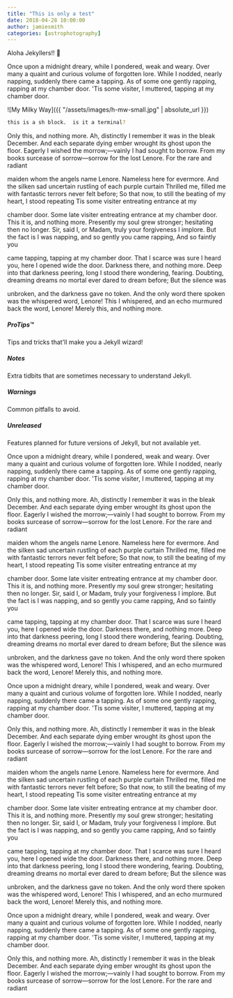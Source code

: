 ```yaml
---
title: "This is only a test"
date: 2018-04-28 10:00:00
author: jamiesmith
categories: [astrophotography]
---
```


Aloha Jekyllers!! :wave:

Once upon a midnight dreary, while I pondered, weak and weary. Over many a quaint and curious volume of forgotten lore. While I nodded, nearly napping, suddenly there came a tapping. As of some one gently rapping, rapping at my chamber door. 'Tis some visiter, I muttered, tapping at my chamber door.

![My Milky Way]({{ "/assets/images/h-mw-small.jpg" | absolute_url }})

<!--more-->

```sh
this is a sh block.  is it a terminal?
```

Only this, and nothing more. Ah, distinctly I remember it was in the bleak December. And each separate dying ember wrought its ghost upon the floor. Eagerly I wished the morrow;—vainly I had sought to borrow. From my books surcease of sorrow—sorrow for the lost Lenore. For the rare and radiant

maiden whom the angels name Lenore. Nameless here for evermore. And the silken sad uncertain rustling of each purple curtain Thrilled me, filled me with fantastic terrors never felt before; So that now, to still the beating of my heart, I stood repeating Tis some visiter entreating entrance at my

chamber door. Some late visiter entreating entrance at my chamber door. This it is, and nothing more. Presently my soul grew stronger; hesitating then no longer. Sir, said I, or Madam, truly your forgiveness I implore. But the fact is I was napping, and so gently you came rapping, And so faintly you

came tapping, tapping at my chamber door. That I scarce was sure I heard you, here I opened wide the door. Darkness there, and nothing more. Deep into that darkness peering, long I stood there wondering, fearing. Doubting, dreaming dreams no mortal ever dared to dream before; But the silence was

unbroken, and the darkness gave no token. And the only word there spoken was the whispered word, Lenore! This I whispered, and an echo murmured back the word, Lenore! Merely this, and nothing more.

<div class="note">
  <h5>ProTips™</h5>
  <p>Tips and tricks that'll make you a Jekyll wizard!</p>
</div>

<div class="note info">
  <h5>Notes</h5>
  <p>Extra tidbits that are sometimes necessary to understand Jekyll.</p>
</div>

<div class="note warning">
  <h5>Warnings</h5>
  <p>Common pitfalls to avoid.</p>
</div>

<div class="note unreleased">
  <h5>Unreleased</h5>
  <p>Features planned for future versions of Jekyll, but not available yet.</p>
</div>

Once upon a midnight dreary, while I pondered, weak and weary. Over many a quaint and curious volume of forgotten lore. While I nodded, nearly napping, suddenly there came a tapping. As of some one gently rapping, rapping at my chamber door. 'Tis some visiter, I muttered, tapping at my chamber door.

Only this, and nothing more. Ah, distinctly I remember it was in the bleak December. And each separate dying ember wrought its ghost upon the floor. Eagerly I wished the morrow;—vainly I had sought to borrow. From my books surcease of sorrow—sorrow for the lost Lenore. For the rare and radiant

maiden whom the angels name Lenore. Nameless here for evermore. And the silken sad uncertain rustling of each purple curtain Thrilled me, filled me with fantastic terrors never felt before; So that now, to still the beating of my heart, I stood repeating Tis some visiter entreating entrance at my

chamber door. Some late visiter entreating entrance at my chamber door. This it is, and nothing more. Presently my soul grew stronger; hesitating then no longer. Sir, said I, or Madam, truly your forgiveness I implore. But the fact is I was napping, and so gently you came rapping, And so faintly you

came tapping, tapping at my chamber door. That I scarce was sure I heard you, here I opened wide the door. Darkness there, and nothing more. Deep into that darkness peering, long I stood there wondering, fearing. Doubting, dreaming dreams no mortal ever dared to dream before; But the silence was

unbroken, and the darkness gave no token. And the only word there spoken was the whispered word, Lenore! This I whispered, and an echo murmured back the word, Lenore! Merely this, and nothing more.

Once upon a midnight dreary, while I pondered, weak and weary. Over many a quaint and curious volume of forgotten lore. While I nodded, nearly napping, suddenly there came a tapping. As of some one gently rapping, rapping at my chamber door. 'Tis some visiter, I muttered, tapping at my chamber door.

Only this, and nothing more. Ah, distinctly I remember it was in the bleak December. And each separate dying ember wrought its ghost upon the floor. Eagerly I wished the morrow;—vainly I had sought to borrow. From my books surcease of sorrow—sorrow for the lost Lenore. For the rare and radiant

maiden whom the angels name Lenore. Nameless here for evermore. And the silken sad uncertain rustling of each purple curtain Thrilled me, filled me with fantastic terrors never felt before; So that now, to still the beating of my heart, I stood repeating Tis some visiter entreating entrance at my

chamber door. Some late visiter entreating entrance at my chamber door. This it is, and nothing more. Presently my soul grew stronger; hesitating then no longer. Sir, said I, or Madam, truly your forgiveness I implore. But the fact is I was napping, and so gently you came rapping, And so faintly you

came tapping, tapping at my chamber door. That I scarce was sure I heard you, here I opened wide the door. Darkness there, and nothing more. Deep into that darkness peering, long I stood there wondering, fearing. Doubting, dreaming dreams no mortal ever dared to dream before; But the silence was

unbroken, and the darkness gave no token. And the only word there spoken was the whispered word, Lenore! This I whispered, and an echo murmured back the word, Lenore! Merely this, and nothing more.

Once upon a midnight dreary, while I pondered, weak and weary. Over many a quaint and curious volume of forgotten lore. While I nodded, nearly napping, suddenly there came a tapping. As of some one gently rapping, rapping at my chamber door. 'Tis some visiter, I muttered, tapping at my chamber door.

Only this, and nothing more. Ah, distinctly I remember it was in the bleak December. And each separate dying ember wrought its ghost upon the floor. Eagerly I wished the morrow;—vainly I had sought to borrow. From my books surcease of sorrow—sorrow for the lost Lenore. For the rare and radiant

